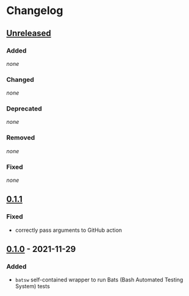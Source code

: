 # Changelog

## [Unreleased]

### Added

*none*

### Changed

*none*

### Deprecated

*none*

### Removed

*none*

### Fixed

*none*


## [0.1.1]

### Fixed

- correctly pass arguments to GitHub action


## [0.1.0] - 2021-11-29

### Added

- `batsw` self-contained wrapper to run Bats (Bash Automated Testing System) tests

[unreleased]: https://github.com/bkahlert/bats/compare/v0.1.1...HEAD

[0.1.1]: https://github.com/bkahlert/bats/compare/v0.1.0...v0.1.1

[0.1.0]: https://github.com/bkahlert/bats/releases/tag/v0.1.0
